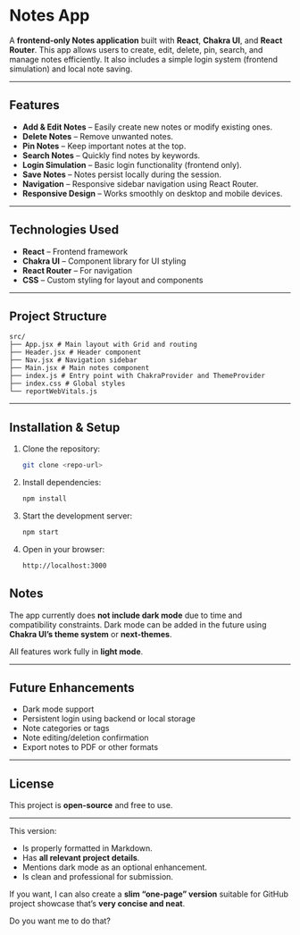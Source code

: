 # Notes App

A **frontend-only Notes application** built with **React**, **Chakra UI**, and **React Router**. This app allows users to create, edit, delete, pin, search, and manage notes efficiently. It also includes a simple login system (frontend simulation) and local note saving.  

---

## Features

- **Add & Edit Notes** – Easily create new notes or modify existing ones.  
- **Delete Notes** – Remove unwanted notes.  
- **Pin Notes** – Keep important notes at the top.  
- **Search Notes** – Quickly find notes by keywords.  
- **Login Simulation** – Basic login functionality (frontend only).  
- **Save Notes** – Notes persist locally during the session.  
- **Navigation** – Responsive sidebar navigation using React Router.  
- **Responsive Design** – Works smoothly on desktop and mobile devices.  

---

## Technologies Used

- **React** – Frontend framework  
- **Chakra UI** – Component library for UI styling  
- **React Router** – For navigation  
- **CSS** – Custom styling for layout and components  

---

## Project Structure
```
src/
├── App.jsx # Main layout with Grid and routing
├── Header.jsx # Header component
├── Nav.jsx # Navigation sidebar
├── Main.jsx # Main notes component
├── index.js # Entry point with ChakraProvider and ThemeProvider
├── index.css # Global styles
└── reportWebVitals.js
```
---

## Installation & Setup

1. Clone the repository:  
   ```bash
   git clone <repo-url>

2. Install dependencies:
   ```bash
   npm install
3. Start the development server:
   ```bash
   npm start
4. Open in your browser:
   ```bash
   http://localhost:3000

## Notes

The app currently does **not include dark mode** due to time and compatibility constraints. Dark mode can be added in the future using **Chakra UI’s theme system** or **next-themes**.

All features work fully in **light mode**.

---

## Future Enhancements

- Dark mode support  
- Persistent login using backend or local storage  
- Note categories or tags  
- Note editing/deletion confirmation  
- Export notes to PDF or other formats  

---

## License

This project is **open-source** and free to use.

---

This version:

- Is properly formatted in Markdown.  
- Has **all relevant project details**.  
- Mentions dark mode as an optional enhancement.  
- Is clean and professional for submission.  

If you want, I can also create a **slim “one-page” version** suitable for GitHub project showcase that’s **very concise and neat**.  

Do you want me to do that?

